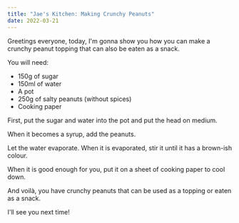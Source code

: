 ```yaml
---
title: "Jae's Kitchen: Making Crunchy Peanuts"
date: 2022-03-21
---
```


Greetings everyone, today, I'm gonna show you how you can make a crunchy peanut topping that can also be eaten as a snack.

You will need:

 - 150g of sugar
 - 150ml of water
 - A pot
 - 250g of salty peanuts (without spices)
 - Cooking paper

First, put the sugar and water into the pot and put the head on medium.

When it becomes a syrup, add the peanuts.

Let the water evaporate. When it is evaporated, stir it until it has a brown-ish colour.

When it is good enough for you, put it on a sheet of cooking paper to cool down.

And voilà, you have crunchy peanuts that can be used as a topping or eaten as a snack.

I'll see you next time!
